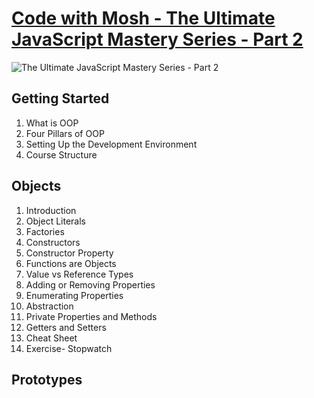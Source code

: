 # [Code with Mosh - The Ultimate JavaScript Mastery Series - Part 2](https://codewithmosh.com/courses/enrolled/310571)

![The Ultimate JavaScript Mastery Series - Part 2](https://process.fs.teachablecdn.com/ADNupMnWyR7kCWRvm76Laz/resize=width:705/https://www.filepicker.io/api/file/GaDoSeRHQqeFuL19uPWR "The Ultimate JavaScript Mastery Series - Part 2")

## Getting Started

1. What is OOP
2. Four Pillars of OOP
3. Setting Up the Development Environment
4. Course Structure

## Objects

1. Introduction
2. Object Literals
3. Factories
4. Constructors
5. Constructor Property
6. Functions are Objects
7. Value vs Reference Types
8. Adding or Removing Properties
9. Enumerating Properties
10. Abstraction
11. Private Properties and Methods
12. Getters and Setters
13. Cheat Sheet
14. Exercise- Stopwatch

## Prototypes
